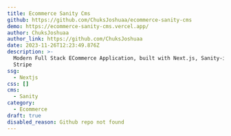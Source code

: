 ```yaml
---
title: Ecommerce Sanity Cms
github: https://github.com/ChuksJoshuaa/ecommerce-sanity-cms
demo: https://ecommerce-sanity-cms.vercel.app/
author: ChuksJoshuaa
author_link: https://github.com/ChuksJoshuaa
date: 2023-11-26T12:23:49.876Z
description: >-
  Modern Full Stack ECommerce Application, built with Next.js, Sanity-io, and
  Stripe
ssg:
  - Nextjs
css: []
cms:
  - Sanity
category:
  - Ecommerce
draft: true
disabled_reason: Github repo not found
---
```

